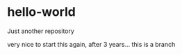 # hello-world
Just another repository

very nice to start this again, after 3 years... this is a branch 
